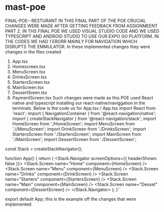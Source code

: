 # mast-poe
FINAL-POE--RESTURANT
IN THIS FINAL PART OF THE POE CRUCIAL CHANGES WERE MADE AFTER GETTING FEEDBACK FROM ASSIGNMEENT PART 2. IN THS FINAL POE
WE USED VISUAL STUDIO CODE AND WE USED TYPESCRIPT AND ANDROID STUDIO TO USE OUR EXPO GO PLATFORM. IN THE CODES WE HAD 1 ERORR MAINLY FOR
NAVIGATION WHICH DISRUPTS THE EMMULATOR. In these implemented changes they were changes in the files created
1) App.tsx
2) Homescreen.tsx
3) MenuScreen.tsx
4) DrinksScreen.tsx
5) StartersScreen.tsx
6) MainScreen.tsx
7) DessertSreen.tsx
8) PaymentScreen.tsx Such changes were made as this POE used React native and typescript installing our react-native/naviggation in the terminals.
Below is the code us for App.tsx
/ App.tsx
import React from 'react';
import { NavigationContainer } from '@react-navigation/native';
import { createStackNavigator } from '@react-navigation/stack';
import HomeScreen from './HomeScreen';
import MenuScreen from './/MenuScreen';
import DrinkScreen from './DrinksScreen';
import StartersScreen from './StartersScreen';
import MainScreen from './MainScreen';
import DessertScreen from './DessertScreen';

const Stack = createStackNavigator();

function App() {
  return (
    <NavigationContainer>
      <Stack.Navigator screenOptions={{ headerShown: false }}>
        <Stack.Screen name="Home" component={HomeScreen} />
        <Stack.Screen name="Menu" component={MenuScreen} />
        <Stack.Screen name="Drinks" component={DrinkScreen} />
        <Stack.Screen name="Starters" component={StartersScreen} />
        <Stack.Screen name="Main" component={MainScreen} />
        <Stack.Screen name="Desset" component={DessertScreen} />
      </Stack.Navigator>
    </NavigationContainer>
  );
}``

export default App;
this is the example off the changes that were implemented
